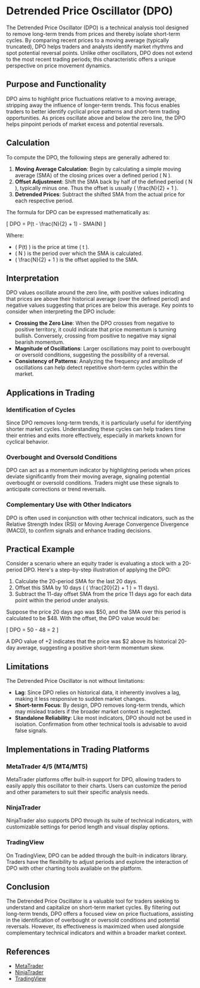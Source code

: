 # Detrended Price Oscillator (DPO)

The Detrended Price Oscillator (DPO) is a technical analysis tool designed to remove long-term trends from prices and thereby isolate short-term cycles. By comparing recent prices to a moving average (typically truncated), DPO helps traders and analysts identify market rhythms and spot potential reversal points. Unlike other oscillators, DPO does not extend to the most recent trading periods; this characteristic offers a unique perspective on price movement dynamics.

## Purpose and Functionality

DPO aims to highlight price fluctuations relative to a moving average, stripping away the influence of longer-term trends. This focus enables traders to better identify cyclical price patterns and short-term trading opportunities. As prices oscillate above and below the zero line, the DPO helps pinpoint periods of market excess and potential reversals.

## Calculation

To compute the DPO, the following steps are generally adhered to:

1. **Moving Average Calculation**: Begin by calculating a simple moving average (SMA) of the closing prices over a defined period \( N \).
2. **Offset Adjustment**: Shift the SMA back by half of the defined period \( N \), typically minus one. Thus the offset is usually \( \frac{N}{2} + 1 \).
3. **Detrended Prices**: Subtract the shifted SMA from the actual price for each respective period.

The formula for DPO can be expressed mathematically as:

\[ DPO = P(t - \frac{N}{2} + 1) - SMA(N) \]

Where:
- \( P(t) \) is the price at time \( t \).
- \( N \) is the period over which the SMA is calculated.
- \( \frac{N}{2} + 1 \) is the offset applied to the SMA.

## Interpretation

DPO values oscillate around the zero line, with positive values indicating that prices are above their historical average (over the defined period) and negative values suggesting that prices are below this average. Key points to consider when interpreting the DPO include:

- **Crossing the Zero Line**: When the DPO crosses from negative to positive territory, it could indicate that price momentum is turning bullish. Conversely, crossing from positive to negative may signal bearish momentum.
- **Magnitude of Oscillations**: Larger oscillations may point to overbought or oversold conditions, suggesting the possibility of a reversal.
- **Consistency of Patterns**: Analyzing the frequency and amplitude of oscillations can help detect repetitive short-term cycles within the market.

## Applications in Trading

### Identification of Cycles

Since DPO removes long-term trends, it is particularly useful for identifying shorter market cycles. Understanding these cycles can help traders time their entries and exits more effectively, especially in markets known for cyclical behavior.

### Overbought and Oversold Conditions

DPO can act as a momentum indicator by highlighting periods when prices deviate significantly from their moving average, signaling potential overbought or oversold conditions. Traders might use these signals to anticipate corrections or trend reversals.

### Complementary Use with Other Indicators

DPO is often used in conjunction with other technical indicators, such as the Relative Strength Index (RSI) or Moving Average Convergence Divergence (MACD), to confirm signals and enhance trading decisions.

## Practical Example

Consider a scenario where an equity trader is evaluating a stock with a 20-period DPO. Here's a step-by-step illustration of applying the DPO:

1. Calculate the 20-period SMA for the last 20 days.
2. Offset this SMA by 10 days ( \( \frac{20}{2} + 1 \) = 11 days).
3. Subtract the 11-day offset SMA from the price 11 days ago for each data point within the period under analysis.

Suppose the price 20 days ago was $50, and the SMA over this period is calculated to be $48. With the offset, the DPO value would be:

\[ DPO = 50 - 48 = 2 \]

A DPO value of +2 indicates that the price was $2 above its historical 20-day average, suggesting a positive short-term momentum skew.

## Limitations

The Detrended Price Oscillator is not without limitations:

- **Lag**: Since DPO relies on historical data, it inherently involves a lag, making it less responsive to sudden market changes.
- **Short-term Focus**: By design, DPO removes long-term trends, which may mislead traders if the broader market context is neglected.
- **Standalone Reliability**: Like most indicators, DPO should not be used in isolation. Confirmation from other technical tools is advisable to avoid false signals.

## Implementations in Trading Platforms

### MetaTrader 4/5 (MT4/MT5)

MetaTrader platforms offer built-in support for DPO, allowing traders to easily apply this oscillator to their charts. Users can customize the period and other parameters to suit their specific analysis needs.

### NinjaTrader

NinjaTrader also supports DPO through its suite of technical indicators, with customizable settings for period length and visual display options.

### TradingView

On TradingView, DPO can be added through the built-in indicators library. Traders have the flexibility to adjust periods and explore the interaction of DPO with other charting tools available on the platform.

## Conclusion

The Detrended Price Oscillator is a valuable tool for traders seeking to understand and capitalize on short-term market cycles. By filtering out long-term trends, DPO offers a focused view on price fluctuations, assisting in the identification of overbought or oversold conditions and potential reversals. However, its effectiveness is maximized when used alongside complementary technical indicators and within a broader market context.

## References

- [MetaTrader](https://www.metatrader4.com)
- [NinjaTrader](https://ninjatrader.com)
- [TradingView](https://www.tradingview.com)
